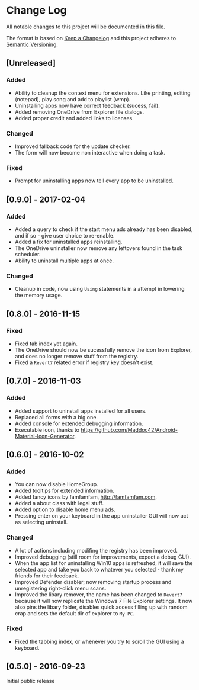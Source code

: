 # Change Log
All notable changes to this project will be documented in this file.

The format is based on [Keep a Changelog](http://keepachangelog.com/) 
and this project adheres to [Semantic Versioning](http://semver.org/).

## [Unreleased]
### Added
- Ability to cleanup the context menu for extensions. Like printing, editing (notepad), play song and add to playlist (wmp).
- Uninstalling apps now have correct feedback (sucess, fail).
- Added removing OneDrive from Explorer file dialogs.
- Added proper credit and added links to licenses.

### Changed
- Improved fallback code for the update checker.
- The form will now become non interactive when doing a task.

### Fixed
- Prompt for uninstalling apps now tell every app to be uninstalled.

## [0.9.0] - 2017-02-04
### Added
- Added a query to check if the start menu ads already has been disabled, and if so - give user choice to re-enable.
- Added a fix for uninstalled apps reinstalling.
- The OneDrive uninstaller now remove any leftovers found in the task scheduler.
- Ability to uninstall multiple apps at once.

### Changed
- Cleanup in code, now using `Using` statements in a attempt in lowering the memory usage.

## [0.8.0] - 2016-11-15
### Fixed
- Fixed tab index yet again.
- The OneDrive should now be sucessfully remove the icon from Explorer, and does no longer remove stuff from the registry.
- Fixed a `Revert7` related error if registry key doesn't exist.

## [0.7.0] - 2016-11-03
### Added
- Added support to uninstall apps installed for all users.
- Replaced all forms with a big one.
- Added console for extended debugging information.
- Executable icon, thanks to https://github.com/Maddoc42/Android-Material-Icon-Generator.

## [0.6.0] - 2016-10-02
### Added
- You can now disable HomeGroup.
- Added tooltips for extended information.
- Added fancy icons by famfamfam, http://famfamfam.com.
- Added a about class with legal stuff.
- Added option to disable home menu ads.
- Pressing enter on your keyboard in the app uninstaller GUI will now act as selecting uninstall.

### Changed
- A lot of actions including modifing the registry has been improved.
- Improved debugging (still room for improvements, expect a debug GUI).
- When the app list for uninstalling Win10 apps is refreshed, it will save the selected app and take you back to whatever you selected - thank my friends for their feedback.
- Improved Defender disabler; now removing startup process and unregistering right-click menu scans.
- Improved the libary remover, the name has been changed to `Revert7` because it will now replicate the Windows 7 File Explorer settings. It now also pins the libary folder, disables quick access filling up with random crap and sets the default dir of explorer to `My PC`.

### Fixed
- Fixed the tabbing index, or whenever you try to scroll the GUI using a keyboard.

## [0.5.0] - 2016-09-23
Initial public release
